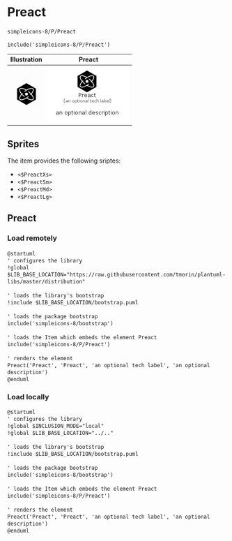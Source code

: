 # Preact


```text
simpleicons-8/P/Preact
```

```text
include('simpleicons-8/P/Preact')
```



| Illustration | Preact |
| :---: | :---: |
| ![illustration for Illustration](../../simpleicons-8/P/Preact.png) | ![illustration for Preact](../../simpleicons-8/P/Preact.Local.png) |



## Sprites
The item provides the following sriptes:

- `<$PreactXs>`
- `<$PreactSm>`
- `<$PreactMd>`
- `<$PreactLg>`





## Preact

### Load remotely
```plantuml
@startuml
' configures the library
!global $LIB_BASE_LOCATION="https://raw.githubusercontent.com/tmorin/plantuml-libs/master/distribution"

' loads the library's bootstrap
!include $LIB_BASE_LOCATION/bootstrap.puml

' loads the package bootstrap
include('simpleicons-8/bootstrap')

' loads the Item which embeds the element Preact
include('simpleicons-8/P/Preact')

' renders the element
Preact('Preact', 'Preact', 'an optional tech label', 'an optional description')
@enduml
```

### Load locally
```plantuml
@startuml
' configures the library
!global $INCLUSION_MODE="local"
!global $LIB_BASE_LOCATION="../.."

' loads the library's bootstrap
!include $LIB_BASE_LOCATION/bootstrap.puml

' loads the package bootstrap
include('simpleicons-8/bootstrap')

' loads the Item which embeds the element Preact
include('simpleicons-8/P/Preact')

' renders the element
Preact('Preact', 'Preact', 'an optional tech label', 'an optional description')
@enduml
```

